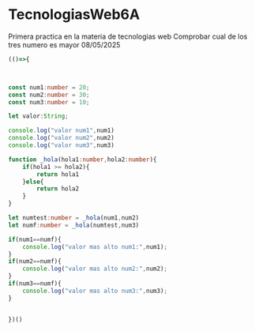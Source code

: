 # TecnologiasWeb6A
Primera practica en la materia de tecnologias web
Comprobar cual de los tres numero es mayor
08/05/2025
```typescript
(()=>{



const num1:number = 20;
const num2:number = 30;
const num3:number = 10;

let valor:String;

console.log("valor num1",num1)
console.log("valor num2",num2)
console.log("valor num3",num3)

function _hola(hola1:number,hola2:number){
    if(hola1 >= hola2){
        return hola1
    }else{
        return hola2
    }
}

let numtest:number = _hola(num1,num2)
let numf:number = _hola(numtest,num3)

if(num1==numf){
    console.log("valor mas alto num1:",num1);
}
if(num2==numf){
    console.log("valor mas alto num2:",num2);
}
if(num3==numf){
    console.log("valor mas alto num3:",num3);
}


})()
```

